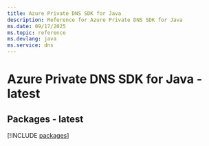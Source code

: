 ```yaml
---
title: Azure Private DNS SDK for Java
description: Reference for Azure Private DNS SDK for Java
ms.date: 09/17/2025
ms.topic: reference
ms.devlang: java
ms.service: dns
---
```

# Azure Private DNS SDK for Java - latest
## Packages - latest
[!INCLUDE [packages](private-dns-index.md)]